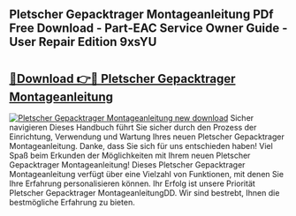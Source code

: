 ## Pletscher Gepacktrager Montageanleitung PDf Free Download - Part-EAC Service Owner Guide - User Repair Edition 9xsYU

# <h2><a href="http://df89tlw.blite.top/?on=Pletscher+Gepacktrager+Montageanleitung">🔗Download 👉🔴 Pletscher Gepacktrager Montageanleitung</a></h2>

[![Pletscher Gepacktrager Montageanleitung new download](https://i.imgur.com/lujVjoI.png)](http://df89tlw.blite.top/?on=Pletscher+Gepacktrager+Montageanleitung)
Sicher navigieren Dieses Handbuch führt Sie sicher durch den Prozess der Einrichtung, Verwendung und Wartung Ihres neuen Pletscher Gepacktrager Montageanleitung. Danke, dass Sie sich für uns entschieden haben! Viel Spaß beim Erkunden der Möglichkeiten mit Ihrem neuen Pletscher Gepacktrager Montageanleitung! Dieses Pletscher Gepacktrager Montageanleitung verfügt über eine Vielzahl von Funktionen, mit denen Sie Ihre Erfahrung personalisieren können. Ihr Erfolg ist unsere Priorität Pletscher Gepacktrager MontageanleitungDD. Wir sind bestrebt, Ihnen die bestmögliche Erfahrung zu bieten.
